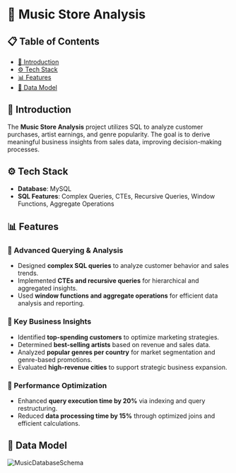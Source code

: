 # 🎵 Music Store Analysis

## 📋 Table of Contents
- [🎤 Introduction](#-introduction)
- [⚙️ Tech Stack](#%EF%B8%8F-tech-stack)
- [📊 Features](#-features)
- [📌 Data Model](#-data-model)

## 🎤 Introduction
The **Music Store Analysis** project utilizes SQL to analyze customer purchases, artist earnings, and genre popularity. The goal is to derive meaningful business insights from sales data, improving decision-making processes.

## ⚙️ Tech Stack
- **Database**: MySQL
- **SQL Features**: Complex Queries, CTEs, Recursive Queries, Window Functions, Aggregate Operations

## 📊 Features

### 🔎 Advanced Querying & Analysis
- Designed **complex SQL queries** to analyze customer behavior and sales trends.
- Implemented **CTEs and recursive queries** for hierarchical and aggregated insights.
- Used **window functions and aggregate operations** for efficient data analysis and reporting.

### 📌 Key Business Insights
- Identified **top-spending customers** to optimize marketing strategies.
- Determined **best-selling artists** based on revenue and sales data.
- Analyzed **popular genres per country** for market segmentation and genre-based promotions.
- Evaluated **high-revenue cities** to support strategic business expansion.

### 🚀 Performance Optimization
- Enhanced **query execution time by 20%** via indexing and query restructuring.
- Reduced **data processing time by 15%** through optimized joins and efficient calculations.

## 📌 Data Model
![MusicDatabaseSchema](https://user-images.githubusercontent.com/112153548/213707717-bfc9f479-52d9-407b-99e1-e94db7ae10a3.png)

